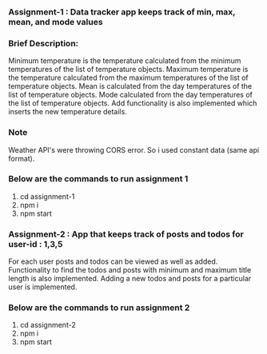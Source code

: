 ### Assignment-1 :  Data tracker app  keeps track of min, max, mean, and mode values

### Brief Description: 
Minimum temperature is the temperature calculated from the minimum temperatures of the list of temperature objects.
Maximum temperature is the temperature calculated from the maximum temperatures of the list of temperature objects.
Mean is calculated from the day temperatures of the list of temperature objects.
Mode calculated from the  day temperatures of the list of temperature objects.
Add functionality is also implemented which inserts the new temperature details.

### Note
Weather API's were throwing CORS error. So i used constant data (same api format).

### Below are the commands to run assignment 1

1.  cd assignment-1
2.  npm i
3.  npm start


### Assignment-2 : App that keeps track of posts and todos for user-id : 1,3,5
For each user posts and todos can be viewed as well as added.
Functionality to find the todos and posts with minimum and maximum title length is also implemented.
Adding a new todos and posts for a particular user is implemented.

### Below are the commands to run assignment 2

1.  cd assignment-2
2.  npm i
3.  npm start
